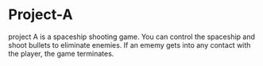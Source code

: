 # Project-A
project A is a spaceship shooting game. You can control the spaceship and shoot bullets to eliminate enemies. If an ememy gets into any contact with the player, the game terminates.
